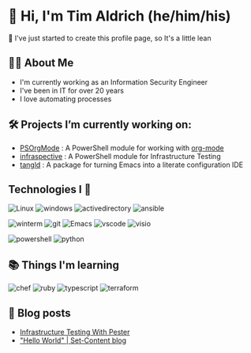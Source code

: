 # 👋 Hi, I'm Tim Aldrich (he/him/his)

🚧 I've just started to create this profile page, so It's a little lean

## 👨‍💻 About Me

- I'm currently working as an Information Security Engineer
- I've been in IT for over 20 years
- I love automating processes

## 🛠️ Projects I’m currently working on:

- [PSOrgMode](https://github.com/aldrichtr/PSOrgMode) : A PowerShell module for working with [org-mode](https://orgmode.org)
- [infraspective](https://github.com/aldrichtr/infraspective) : A PowerShell module for Infrastructure Testing
- [tangld](https://github.com/aldrichtr/tangld) : A package for turning Emacs into a literate configuration IDE

## Technologies I 💖
<!--
  these urls are helpful in creating these:
  https://simpleicons.org/
  https://github.com/simple-icons/simple-icons/blob/develop/slugs.md
  https://shields.io/category/activity
-->

![Linux](https://img.shields.io/badge/linux-282C34?logo=linux&logoColor=white&style=plastic)
![windows](https://img.shields.io/badge/windows-282C34?logo=windows&style=plastic)
![activedirectory](https://img.shields.io/badge/activedirectory-282C34?logo=microsoft&style=plastic)
![ansible](https://img.shields.io/badge/ansible-282C34?logo=ansible&style=plastic)

![winterm](https://img.shields.io/badge/winterm-282C34?logo=windowsterminal&style=plastic)
![git](https://img.shields.io/badge/git-282C34?logo=git&logoColor=F05032&style=plastic)
![Emacs](https://img.shields.io/badge/gnuemacs-282C34?logo=gnuemacs&logoColor=blueviolet&style=plastic)
![vscode](https://img.shields.io/badge/vscode-282C34?logo=visualstudiocode&style=plastic)
![visio](https://img.shields.io/badge/visio-282C34?logo=microsoftvisio&style=plastic)

![powershell](https://img.shields.io/badge/powershell-282C34?logo=powershell&style=plastic)
![python](https://img.shields.io/badge/python-282C34?logo=python&style=282C34plastic)
## 📚 Things I'm learning

![chef](https://img.shields.io/badge/chef-282C34?logo=chef&style=plastic)
![ruby](https://img.shields.io/badge/ruby-282C34?logo=ruby&style=plastic)
![typescript](https://img.shields.io/badge/typescript-282C34?logo=typescript&style=plastic)
![terraform](https://img.shields.io/badge/terraform-282C34?logo=terraform&style=plastic)

## 📃 Blog posts

<!-- BLOG-POST-LIST:START -->
- [Infrastructure Testing With Pester](https://aldrichtr.github.io/post/infrastructure-testing-with-pester/)
- [&quot;Hello World&quot; | Set-Content blog](https://aldrichtr.github.io/post/my-first-post/)
<!-- BLOG-POST-LIST:END -->
